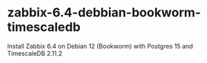 # zabbix-6.4-debbian-bookworm-timescaledb
Install Zabbix 6.4 on Debian 12 (Bookworm) with Postgres 15 and TimescaleDB 2.11.2
